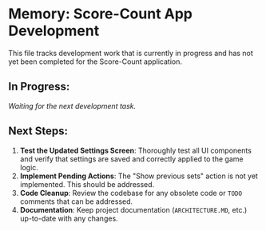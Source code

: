# Memory: Score-Count App Development

This file tracks development work that is currently in progress and has not yet been completed for the Score-Count application.

## In Progress:

*Waiting for the next development task.*

## Next Steps:

1.  **Test the Updated Settings Screen**: Thoroughly test all UI components and verify that settings are saved and correctly applied to the game logic.
2.  **Implement Pending Actions**: The "Show previous sets" action is not yet implemented. This should be addressed.
3.  **Code Cleanup**: Review the codebase for any obsolete code or `TODO` comments that can be addressed.
4.  **Documentation**: Keep project documentation (`ARCHITECTURE.MD`, etc.) up-to-date with any changes.
